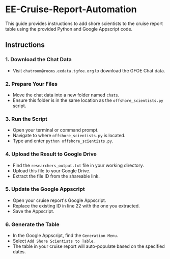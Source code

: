 # EE-Cruise-Report-Automation

This guide provides instructions to add shore scientists to the cruise report table using the provided Python and Google Appscript code.

## Instructions

### 1. Download the Chat Data
   - Visit `chatroom@rooms.exdata.tgfoe.org` to download the GFOE Chat data.

### 2. Prepare Your Files
   - Move the chat data into a new folder named `chats`.
   - Ensure this folder is in the same location as the `offshore_scientists.py` script.

### 3. Run the Script
   - Open your terminal or command prompt.
   - Navigate to where `offshore_scientists.py` is located.
   - Type and enter `python offshore_scientists.py`.

### 4. Upload the Result to Google Drive
   - Find the `researchers_output.txt` file in your working directory.
   - Upload this file to your Google Drive.
   - Extract the file ID from the shareable link.

### 5. Update the Google Appscript
   - Open your cruise report's Google Appscript.
   - Replace the existing ID in line 22 with the one you extracted.
   - Save the Appscript.

### 6. Generate the Table
   - In the Google Appscript, find the `Generation Menu`.
   - Select `Add Shore Scientists to Table`.
   - The table in your cruise report will auto-populate based on the specified dates.
